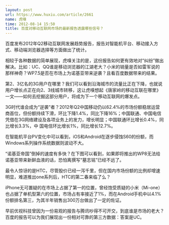 ```yaml
---
layout: post
url: https://www.huxiu.com/article/2661
name: 虎嗅
time: 2012-08-14 15:50
title: 百度对移动互联网市场的最新报告透露哪些信号？
---
```

百度发布2012年Q2移动互联网发展趋势报告，报告对智能机平台、移动接入方式、移动端浏览器选择等方面做出了统计。

相较于各种数据的简单展现，虎嗅关注的是，这份报告如何更有效地对“纠纷”做出解决。比如：UC、QQ谁是移动浏览器的江湖老大？小米的销量是否如雷军说的那样神奇？WP7.5是否在市场上为诺基亚带来逆袭？且看百度数据带来的结果。

第2、3亿名的3G用户在哪里？我们可以看到沿海城市的流量比正在下降，也就说用户增长点正在向2、3线城市转移，这让虎嗅想起《唐家岭的移动互联在哪里》一文——如何去挖掘这部分用户，将成为下一个移动互联网的爆发点。

3G时代谁会成为“逆袭”者？2012年Q2中国移动仍以62.4%的市场份额稳居运营商首位，但份额持续下滑，环比下降1.4%，同比下降16%；中国联通、中国电信凭借在3G网络建设及各项业务上的发力，增长明显；中国联通环比增长0.4%，同比增长3.3%，中 国电信环比增长1%，同比增长12.7%。

在智能机平台PV变化中可以看到，iOS和Android在逐步侵蚀S60的份额，而Windows系列操作系统数据则波动不大。

“诺基亚帝国”倒掉的速度有多快？在下图可以看到，如果即将推出的WP8无法给诺基亚带来新鲜血液的话，恐怕离撰写“墓志铭”已经不远了。

最令人惊讶的是HTC，尽管股价已经一泻千里，但在国内市场份额的比例却增速明显，难道推出one系列后，HTC的第二春来临了么？

iPhone无可置疑的在市场上占据了第一的位置，曾经饱受质疑的小米（Mi-one）也占据了单机型第六的位置，市场占有率接近了1%，而在Android手机中以4.1%份额排名第三，为其半年销售出300万台做出了一定的佐证。

早前优视科技曾因为一份易观的报告与腾讯吵得不可开交，到底谁是市场的老大？百度的报告可以为我们展现出一份相对可靠的第三方数据：答案是UC。

